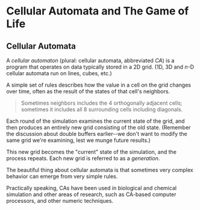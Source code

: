 # Cellular Automata and The Game of Life

## Cellular Automata

A _cellular automaton_ (plural: cellular automata, abbreviated _CA_) is a
program that operates on data typically stored in a 2D grid. (1D, 3D and _n_-D
cellular automata run on lines, cubes, etc.)

A simple set of rules describes how the value in a cell on the grid changes over
time, often as the result of the states of that cell's neighbors.

> Sometimes neighbors includes the 4 orthogonally adjacent cells; sometimes it
> includes all 8 surrounding cells including diagonals.

Each round of the simulation examines the current state of the grid, and then
produces an entirely new grid consisting of the old state. (Remember the
discussion about double buffers earlier--we don't want to modify the same grid
we're examining, lest we munge future results.)

This new grid becomes the "current" state of the simulation, and the process
repeats. Each new grid is referred to as a _generation_.

The beautiful thing about cellular automata is that sometimes very complex
behavior can emerge from very simple rules.

Practically speaking, CAs have been used in biological and chemical simulation
and other areas of research, such as CA-based computer processors, and other
numeric techniques.
